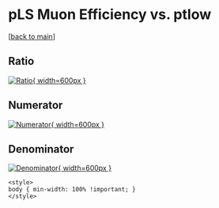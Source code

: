 # pLS Muon Efficiency vs. ptlow

[[back to main](./)]



## Ratio

[![Ratio](../mtv/var/pLS_13_eff_ptlow.png){ width=600px }](../mtv/var/pLS_13_eff_ptlow.pdf)

## Numerator

[![Numerator](../mtv/num/pLS_13_eff_ptlow_num.png){ width=600px }](../mtv/num/pLS_13_eff_ptlow_num.pdf)

## Denominator

[![Denominator](../mtv/den/pLS_13_eff_ptlow_den.png){ width=600px }](../mtv/den/pLS_13_eff_ptlow_den.pdf)


``` {=html}
<style>
body { min-width: 100% !important; }
</style>
```
